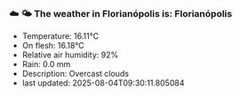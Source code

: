 ### ☁️ 🌤️  The weather in Florianópolis is: Florianópolis

- Temperature: 16.11°C
- On flesh: 16.18°C
- Relative air humidity: 92%
- Rain: 0.0 mm
- Description: Overcast clouds
- last updated: 2025-08-04T09:30:11.805084

